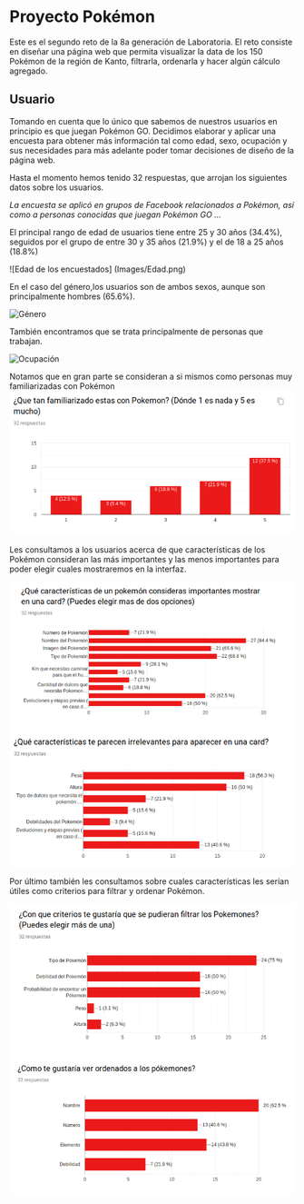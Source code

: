# Proyecto Pokémon

Este es el segundo reto de la 8a generación de Laboratoria. El reto consiste en diseñar una página web que permita visualizar la data de los 150 Pokémon de la región de Kanto, filtrarla, ordenarla y hacer algún cálculo agregado.

## Usuario

Tomando en cuenta que lo único que sabemos de nuestros usuarios en principio es que juegan Pokémon GO. Decidimos elaborar y aplicar una encuesta para obtener más información tal como edad, sexo, ocupación y sus necesidades para más adelante poder tomar decisiones de diseño de la página web.

Hasta el momento hemos tenido 32 respuestas, que arrojan los siguientes datos sobre los usuarios.

_La encuesta se aplicó en grupos de Facebook relacionados a Pokémon, así como a personas conocidas que juegan Pokémon GO ..._

El principal rango de edad de usuarios tiene entre 25 y 30 años (34.4%), seguidos por el grupo de entre 30 y 35 años (21.9%) y el de 18 a 25 años (18.8%)

![Edad de los encuestados] (Images/Edad.png)

En el caso del género,los usuarios son de ambos sexos, aunque son principalmente hombres (65.6%).

![Género](Images/Género.png)

También encontramos que se trata principalmente de personas que trabajan.

![Ocupación](Images/Ocupación.png)

Notamos que en gran parte se consideran a si mismos como personas muy familiarizadas con Pokémon
![Familiaridad](Images/Fam.png)

Les consultamos a los usuarios acerca de que características de los Pokémon consideran las más importantes y las menos importantes para poder elegir cuales mostraremos en la interfaz.

![Características importantes](Images/Relevantes.png)
![Características prescindibles](Images/Irrelevantes.png)

Por último también les consultamos sobre cuales características les serían útiles como criterios para filtrar y ordenar Pokémon.

![Filtrar](Images/Filtrar.png)
![Ordenar](Images/Ordenar.png)

